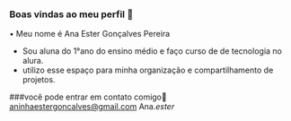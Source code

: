 ### Boas vindas ao meu perfil 🎀

• Meu nome é Ana Ester Gonçalves Pereira 

- Sou aluna do 1°ano do ensino médio e faço curso de de tecnologia no alura.
- utilizo esse espaço para minha organização e compartilhamento de projetos.

###você pode entrar em contato comigo📧
aninhaestergoncalves@gmail.com 
Ana._ester_

